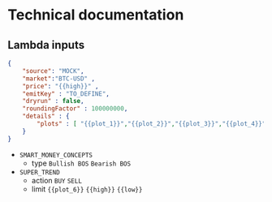 # Technical documentation

## Lambda inputs

```json
{
    "source": "MOCK",
    "market":"BTC-USD" ,
    "price": "{{high}}" ,
    "emitKey" : "TO_DEFINE",
    "dryrun" : false,
    "roundingFactor" : 100000000,
    "details" : {
        "plots" : [ "{{plot_1}}","{{plot_2}}","{{plot_3}}","{{plot_4}}","{{plot_5}}","{{plot_6}}","{{plot_7}}","{{plot_8}}","{{plot_9}}","{{plot_10}}","{{plot_11}}","{{plot_12}}","{{plot_13}}","{{plot_14}}","{{plot_15}}","{{plot_16}}","{{plot_17}}","{{plot_18}}","{{plot_19}}"]
    } 
}
```

* `SMART_MONEY_CONCEPTS`
    * type `Bullish BOS` `Bearish BOS` 
* `SUPER_TREND`
    * action `BUY` `SELL`
    * limit `{{plot_6}}` `{{high}}` `{{low}}`
